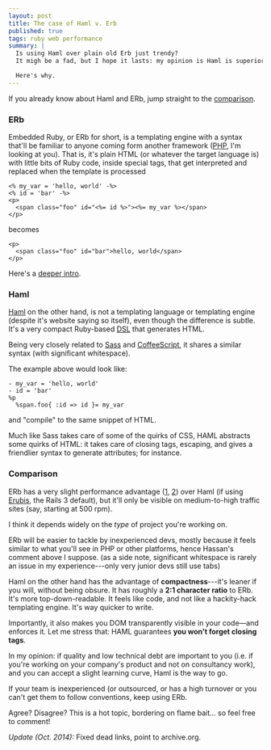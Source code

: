 ```yaml
---
layout: post
title: The case of Haml v. Erb
published: true
tags: ruby web performance
summary: |
  Is using Haml over plain old Erb just trendy?
  It migh be a fad, but I hope it lasts: my opinion is Haml is superior in every respect to embedded Ruby (or almost any kind of "embedding" templating engine) just like Sass and LESS are to CSS.

  Here's why.
---
```



If you already know about Haml and ERb, jump straight to the [comparison](#comparison).

### ERb

Embedded Ruby, or ERb for short, is a templating engine with a syntax that'll be familiar to anyone coming form another framework ([PHP], I'm looking at you). That is, it's plain HTML (or whatever the target language is) with little bits of Ruby code, inside special tags, that get interpreted and replaced when the template is processed

    <% my_var = 'hello, world' -%>
    <% id = 'bar' -%>
    <p>
      <span class="foo" id="<%= id %>"><%= my_var %></span>
    </p>

becomes

    <p>
      <span class="foo" id="bar">hello, world</span>
    </p>

Here's a [deeper intro](http://rrn.dk/rubys-erb-templating-system).


### Haml

[Haml] on the other hand, is not a templating language or templating engine (despite it's website saying so itself), even though the difference is subtle. It's a very compact Ruby-based [DSL] that generates HTML.

Being very closely related to [Sass] and [CoffeeScript], it shares a similar syntax (with significant whitespace).

The example above would look like:

    - my_var = 'hello, world'
    - id = 'bar'
    %p
      %span.foo{ :id => id }= my_var

and "compile" to the same snippet of HTML.

Much like Sass takes care of some of the quirks of CSS, HAML abstracts some quirks of HTML: it takes care of closing tags, escaping, and gives a friendlier syntax to generate attributes; for instance.


### Comparison

ERb has a very slight performance advantage ([1], [2]) over Haml (if using [Erubis], the Rails 3 default), but it'll only be visible on medium-to-high traffic sites (say, starting at 500 rpm). 

I think it depends widely on the *type* of project you're working on. 

ERb will be easier to tackle by inexperienced devs, mostly because it feels similar to what you'll see in PHP or other platforms, hence Hassan's comment above I suppose. 
(as a side note, significant whitespace is rarely an issue in my experience---only very junior devs still use tabs) 

Haml on the other hand has the advantage of **compactness**---it's leaner if you will, without being obsure. It has roughly a **2:1 character ratio** to ERb. It's more top-down-readable. It feels like code, and not like a hackity-hack templating engine. It's way quicker to write. 

Importantly, it also makes you DOM transparently visible in your code—and enforces it. Let me stress that: HAML guarantees **you won't forget closing tags**.

In my opinion: if quality and low technical debt are important to you (i.e. if you're working on your company's product and not on consultancy work), and you can accept a slight learning curve, Haml is the way to go.

If your team is inexperienced (or outsourced, or has a high turnover or you can't get them to follow conventions, keep using ERb.


Agree? Disagree? This is a hot topic, bordering on flame bait... so feel free to comment!


_Update (Oct. 2014):_ Fixed dead links, point to archive.org.


[Sass]: http://sass-lang.com/
[CoffeeScript]: http://coffeescript.org/
[DSL]: http://en.wikipedia.org/wiki/Domain-specific_language
[Haml]: http://haml.info/
[PHP]: http://www.php.net/
[deeper intro]: http://rrn.dk/rubys-erb-templating-system
[1]: http://blog.zenspider.com/blog/2009/02/tagz-vs-markaby-builder-haml-erubis.html
[2]: https://web.archive.org/web/20140214081934/http://nex-3.com/posts/87-haml-benchmark-numbers-for-2-2
[Erubis]: http://www.kuwata-lab.com/erubis/

